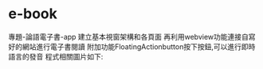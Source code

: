 # e-book
專題-論語電子書-app
建立基本視窗架構和各頁面
再利用webview功能連接自寫好的網站進行電子書閱讀
附加功能FloatingActionbutton按下按鈕,可以進行即時語言的發音
程式相關圖片如下:

